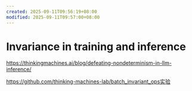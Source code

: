 ```yaml
---
created: 2025-09-11T09:56:19+08:00
modified: 2025-09-11T09:57:00+08:00
---
```


# Invariance in training and inference

https://thinkingmachines.ai/blog/defeating-nondeterminism-in-llm-inference/

https://github.com/thinking-machines-lab/batch_invariant_ops实验
